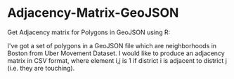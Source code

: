 # Adjacency-Matrix-GeoJSON
Get Adjacency matrix for Polygons in GeoJSON using R:

I've got a set of polygons in a GeoJSON file which are neighborhoods in Boston from Uber Movement Dataset. I would like to produce an adjacency matrix in CSV format, where element i,j is 1 if district i is adjacent to district j (i.e. they are touching).
